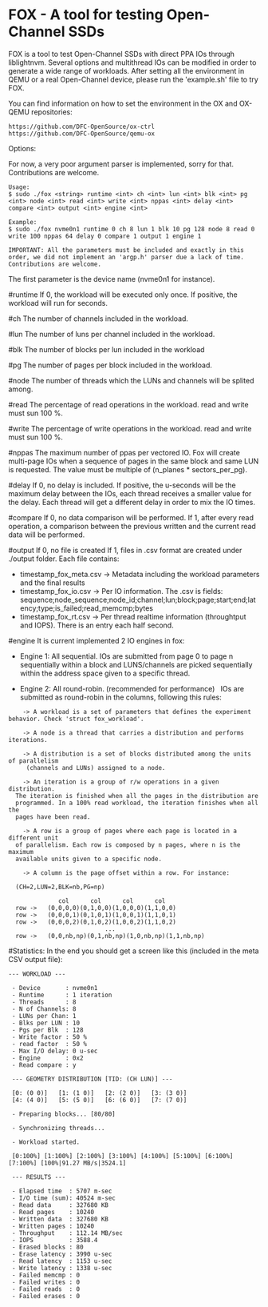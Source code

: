 # FOX - A tool for testing Open-Channel SSDs 

FOX is a tool to test Open-Channel SSDs with direct PPA IOs through liblightnvm. Several options and multithread IOs can be modified in order to generate a wide range of workloads. After setting all the environment in QEMU or a real Open-Channel device, please run the 'example.sh' file to try FOX.

You can find information on how to set the environment in the OX and OX-QEMU repositories:
```
https://github.com/DFC-OpenSource/ox-ctrl
https://github.com/DFC-OpenSource/qemu-ox
```

Options:

For now, a very poor argument parser is implemented, sorry for that. Contributions are welcome.

```
Usage:
$ sudo ./fox <string> runtime <int> ch <int> lun <int> blk <int> pg <int> node <int> read <int> write <int> nppas <int> delay <int> compare <int> output <int> engine <int>

Example:
$ sudo ./fox nvme0n1 runtime 0 ch 8 lun 1 blk 10 pg 128 node 8 read 0 write 100 nppas 64 delay 0 compare 1 output 1 engine 1

IMPORTANT: All the parameters must be included and exactly in this order, we did not implement an 'argp.h' parser due a lack of time. Contributions are welcome.
```
The first parameter is the device name (nvme0n1 for instance).

#runtime
If 0, the workload will be executed only once.
If positive, the workload will run for <int> seconds.

#ch 
The number of channels included in the workload.

#lun
The number of luns per channel included in the workload.

#blk
The number of blocks per lun included in the workload

#pg
The number of pages per block included in the workload.

#node
The number of threads which the LUNs and channels will be splited among.

#read
The percentage of read operations in the workload. read and write must sun 100 %.

#write
The percentage of write operations in the workload. read and write must sun 100 %.

#nppas
The maximum number of ppas per vectored IO. Fox will create multi-page IOs when a sequence of pages in the same block and same LUN is requested. The value must be multiple of (n_planes * sectors_per_pg).

#delay
If 0, no delay is included. 
If positive, the <int> u-seconds will be the maximum delay between the IOs, each thread receives a smaller value for the delay. Each thread will get a different delay in order to mix the IO times.

#compare
If 0, no data comparison will be performed.
If 1, after every read operation, a comparison between the previous written and the current read data will be performed.

#output
If 0, no file is created
If 1, files in .csv format are created under ./output folder. Each file contains:
  - timestamp_fox_meta.csv -> Metadata including the workload parameters and the final results
  - timestamp_fox_io.csv -> Per IO information. The .csv is fields:
     sequence;node_sequence;node_id;channel;lun;block;page;start;end;latency;type;is_failed;read_memcmp;bytes
  - timestamp_fox_rt.csv -> Per thread realtime information (throughtput and IOPS). There is an entry each half second.
  
#engine
It is current implemented 2 IO engines in fox:

 - Engine 1: All sequential. 
   IOs are submitted from page 0 to page n sequentially within a block and LUNS/channels are picked sequentially within the address space given to a specific thread.
   
 - Engine 2: All round-robin. (recommended for performance)
   IOs are submitted as round-robin in the columns, following this rules:   
``` 
    -> A workload is a set of parameters that defines the experiment behavior. Check 'struct fox_workload'.
 
    -> A node is a thread that carries a distribution and performs iterations.
 
    -> A distribution is a set of blocks distributed among the units of parallelism
     (channels and LUNs) assigned to a node.
 
    -> An iteration is a group of r/w operations in a given distribution.
  The iteration is finished when all the pages in the distribution are
  programmed. In a 100% read workload, the iteration finishes when all the
  pages have been read.
 
    -> A row is a group of pages where each page is located in a different unit
  of parallelism. Each row is composed by n pages, where n is the maximum
  available units given to a specific node.
 
    -> A column is the page offset within a row. For instance:
 
  (CH=2,LUN=2,BLK=nb,PG=np)
 
              col      col      col      col
  row ->   (0,0,0,0)(0,1,0,0)(1,0,0,0)(1,1,0,0)
  row ->   (0,0,0,1)(0,1,0,1)(1,0,0,1)(1,1,0,1)
  row ->   (0,0,0,2)(0,1,0,2)(1,0,0,2)(1,1,0,2)
                           ...
  row ->   (0,0,nb,np)(0,1,nb,np)(1,0,nb,np)(1,1,nb,np)
```
#Statistics:
In the end you should get a screen like this (included in the meta CSV output file):
```
--- WORKLOAD ---

 - Device       : nvme0n1
 - Runtime      : 1 iteration
 - Threads      : 8
 - N of Channels: 8
 - LUNs per Chan: 1
 - Blks per LUN : 10
 - Pgs per Blk  : 128
 - Write factor : 50 %
 - read factor  : 50 %
 - Max I/O delay: 0 u-sec
 - Engine       : 0x2
 - Read compare : y

 --- GEOMETRY DISTRIBUTION [TID: (CH LUN)] ---

 [0: (0 0)]   [1: (1 0)]   [2: (2 0)]   [3: (3 0)]
 [4: (4 0)]   [5: (5 0)]   [6: (6 0)]   [7: (7 0)]

 - Preparing blocks... [80/80]

 - Synchronizing threads...

 - Workload started.

 [0:100%] [1:100%] [2:100%] [3:100%] [4:100%] [5:100%] [6:100%] [7:100%] [100%|91.27 MB/s|3524.1]

 --- RESULTS ---

 - Elapsed time  : 5707 m-sec
 - I/O time (sum): 40524 m-sec
 - Read data     : 327680 KB
 - Read pages    : 10240
 - Written data  : 327680 KB
 - Written pages : 10240
 - Throughput    : 112.14 MB/sec
 - IOPS          : 3588.4
 - Erased blocks : 80
 - Erase latency : 3990 u-sec
 - Read latency  : 1153 u-sec
 - Write latency : 1338 u-sec
 - Failed memcmp : 0
 - Failed writes : 0
 - Failed reads  : 0
 - Failed erases : 0
 ```
